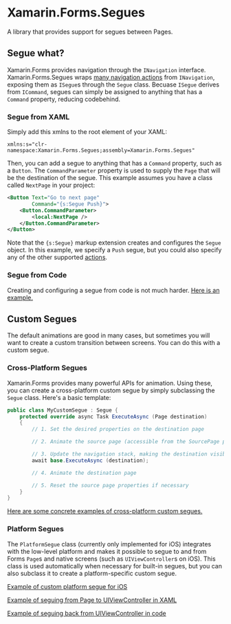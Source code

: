 # Xamarin.Forms.Segues

A library that provides support for segues between Pages.

## Segue what?

Xamarin.Forms provides navigation through the `INavigation` interface. Xamarin.Forms.Segues wraps [many navigation actions](https://github.com/chkn/Xamarin.Forms.Segues/blob/master/Xamarin.Forms.Segues/SegueAction.cs) from `INavigation`, exposing them as `ISegue`s through the `Segue` class. Becuase `ISegue` derives from `ICommand`, segues can simply be assigned to anything that has a `Command` property, reducing codebehind.

### Segue from XAML

Simply add this xmlns to the root element of your XAML:

```
xmlns:s="clr-namespace:Xamarin.Forms.Segues;assembly=Xamarin.Forms.Segues"
```

Then, you can add a segue to anything that has a `Command` property, such as a `Button`. The `CommandParameter` property is used to supply the `Page` that will be the destination of the segue. This example assumes you have a class called `NextPage` in your project:

```XML
<Button Text="Go to next page"
        Command="{s:Segue Push}">
    <Button.CommandParameter>
		<local:NextPage />
    </Button.CommandParameter>
</Button>
```

Note that the `{s:Segue}` markup extension creates and configures the `Segue` object. In this example, we specify a `Push` segue, but you could also specify any of the other supported [actions](https://github.com/chkn/Xamarin.Forms.Segues/blob/master/Xamarin.Forms.Segues/SegueAction.cs).

### Segue from Code

Creating and configuring a segue from code is not much harder. [Here is an example.](https://github.com/chkn/Xamarin.Forms.Segues/blob/master/Sample/Shared/Pages/SeguePage.xaml.cs#L16)

## Custom Segues

The default animations are good in many cases, but sometimes you will want to create a custom transition between screens. You can do this with a custom segue.

### Cross-Platform Segues

Xamarin.Forms provides many powerful APIs for animation. Using these, you can create a cross-platform custom segue by simply subclassing the `Segue` class. Here's a basic template:

```csharp
public class MyCustomSegue : Segue {
    protected override async Task ExecuteAsync (Page destination)
    {
        // 1. Set the desired properties on the destination page

        // 2. Animate the source page (accessible from the SourcePage property)

        // 3. Update the navigation stack, making the destination visible
        await base.ExecuteAsync (destination);

        // 4. Animate the destination page

        // 5. Reset the source page properties if necessary
    }
}
```

[Here are some concrete examples of cross-platform custom segues.](https://github.com/chkn/Xamarin.Forms.Segues/tree/master/Sample/Shared/Custom%20Segues)

### Platform Segues

The `PlatformSegue` class (currently only implemented for iOS) integrates with the low-level platform and makes it possible to segue to and from Forms `Page`s and native screens (such as `UIViewController`s on iOS). This class is used automatically when necessary for built-in segues, but you can also subclass it to create a platform-specific custom segue.

[Example of custom platform segue for iOS](https://github.com/chkn/Xamarin.Forms.Segues/blob/master/Sample/iOS/GateSegue.cs)

[Example of seguing from Page to UIViewController in XAML](https://github.com/chkn/Xamarin.Forms.Segues/blob/master/Sample/Shared/Pages/SeguePage.xaml#L13-L26)

[Example of seguing back from UIViewController in code](https://github.com/chkn/Xamarin.Forms.Segues/blob/master/Sample/iOS/NativeSegueDest.cs#L15)